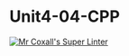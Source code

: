 # Unit4-04-CPP
[![Mr Coxall's Super Linter](https://github.com/ICS3U-Programming-VanN/Unit4-04-CPP/workflows/Mr%20Coxall's%20Super%20Linter/badge.svg)](https://github.com/ICS3U-Programming-VanN/Unit4-04-CPP/actions/)